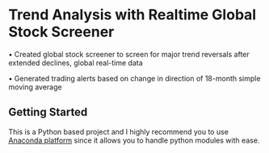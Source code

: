 # Trend Analysis with Realtime Global Stock Screener

•	Created global stock screener to screen for major trend reversals after extended declines, global real-time data

• Generated trading alerts based on change in direction of 18-month simple moving average

## Getting Started
This is a Python based project and I highly recommend you to use [Anaconda platform](https://www.anaconda.com/) since it allows you to handle python modules with ease. 
